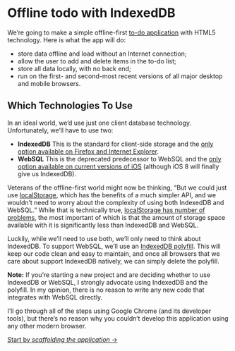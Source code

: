 # Offline todo with IndexedDB

We’re going to make a simple offline-first [to-do application](https://matthew-andrews.github.io/offline-todo/) with HTML5
technology.  Here is what the app will do:

- store data offline and load without an Internet connection;
- allow the user to add and delete items in the to-do list;
- store all data locally, with no back end;</li>
- run on the first- and second-most recent versions of all major desktop and mobile browsers.

## Which Technologies To Use

In an ideal world, we’d use just one client database technology. Unfortunately, we’ll have to use two:

- **IndexedDB** This is the standard for client-side storage and the [only option available on Firefox and Internet
Explorer](http://caniuse.com/indexeddb).
- **WebSQL** This is the deprecated predecessor to WebSQL and the [only option available on current versions of
iOS](http://caniuse.com/sql-storage) (although iOS 8 will finally give us IndexedDB).
</ul>

Veterans of the offline-first world might now be thinking, “But we could just use
[localStorage](http://caniuse.com/namevalue-storage), which has the benefits of a much simpler API, and we wouldn’t
need to worry about the complexity of using both IndexedDB and WebSQL.” While that is technically true,
[localStorage has number of problems](https://hacks.mozilla.org/2012/03/there-is-no-simple-solution-for-local-storage/),
the most important of which is that the amount of storage space available with it is significantly less than IndexedDB
and WebSQL.

Luckily, while we’ll need to use both, we’ll only need to think about IndexedDB. To support WebSQL, we’ll use an
[IndexedDB polyfill](https://github.com/axemclion/IndexedDBShim). This will keep our code clean and easy to maintain,
and once all browsers that we care about support IndexedDB natively, we can simply delete the polyfill.

**Note:** If you’re starting a new project and are deciding whether to use IndexedDB or WebSQL, I strongly advocate
using IndexedDB and the polyfill. In my opinion, there is no reason to write any new code that integrates with WebSQL
directly.

I’ll go through all of the steps using Google Chrome (and its developer tools), but there’s no reason why you couldn’t
develop this application using any other modern browser.

[Start by *scaffolding the application* →](./01-scaffolding)
